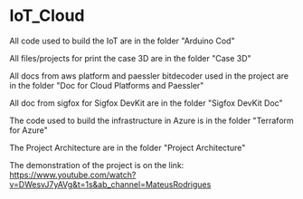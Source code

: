 # IoT_Cloud


All code used to build the IoT are in the folder "Arduino Cod"

All files/projects for print the case 3D are in the folder "Case 3D"

All docs from aws platform and paessler bitdecoder used in the project are in the folder "Doc for Cloud Platforms and Paessler"

All doc from sigfox for Sigfox DevKit are in the folder "Sigfox DevKit Doc"

The code used to build the infrastructure in Azure is in the folder "Terraform for Azure"

The Project Architecture are in the folder "Project Architecture"

The demonstration of the project is on the link: https://www.youtube.com/watch?v=DWesvJ7yAVg&t=1s&ab_channel=MateusRodrigues
